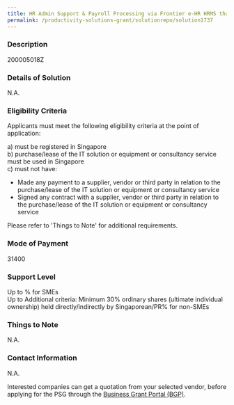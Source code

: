 ```yaml
---
title: HR Admin Support & Payroll Processing via Frontier e-HR HRMS that includes 1. HRSS via Frontier e-HR Personnel Management Leave Module Mobile Attendance Module Payroll Module Benefit and Claim Module 2. HR Admin Support & Payroll Processing Process Leave encashment & No Pay Leave via Payroll Process Claim Reimbursement Prepare Payroll reports for approval Prepare GIRO bank file for approval Prepare CPF file and submit to CPF Website One Payroll process run per month
permalink: /productivity-solutions-grant/solutionrepo/solution1737
---
```


### Description

200005018Z

### Details of Solution

N.A.

### Eligibility Criteria

Applicants must meet the following eligibility criteria at the point of application:

a) must be registered in Singapore <br>
b) purchase/lease of the IT solution or equipment or consultancy service must be used in Singapore <br>
c) must not have:
- Made any payment to a supplier, vendor or third party in relation to the purchase/lease of the IT solution or equipment or consultancy service
- Signed any contract with a supplier, vendor or third party in relation to the purchase/lease of the IT solution or equipment or consultancy service

Please refer to 'Things to Note' for additional requirements.

### Mode of Payment
31400

### Support Level
Up to % for SMEs <br>
Up to Additional criteria: 
Minimum 30% ordinary shares (ultimate individual ownership) held directly/indirectly by Singaporean/PR% for non-SMEs

### Things to Note
N.A.

### Contact Information
N.A.

Interested companies can get a quotation from your selected vendor, before applying for the PSG through the <a target='_blank' rel='noopener' href='https://www.businessgrants.gov.sg/'>Business Grant Portal (BGP)</a>.
